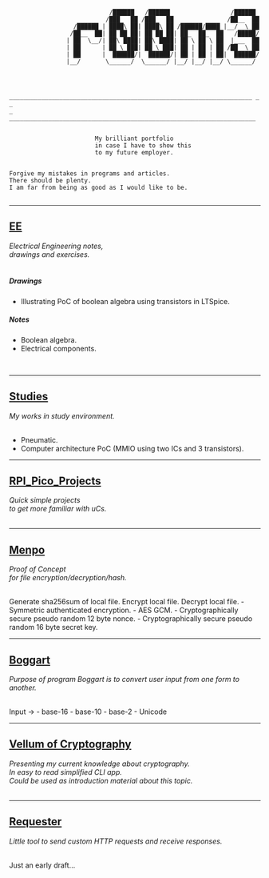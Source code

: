 ```



                            /██████   /██████                 /██████
                           /███_  ██ /███_  ██               /██__  ██
                  /██████ | ████\ ██| ████\ ██ /██████/████ |__/  \ ██
                 /██__  ██| ██ ██ ██| ██ ██ ██| ██_  ██_  ██   /█████/
                | ██  \__/| ██\ ████| ██\ ████| ██ \ ██ \ ██  |___  ██
                | ██      | ██ \ ███| ██ \ ███| ██ | ██ | ██ /██  \ ██
                | ██      |  ██████/|  ██████/| ██ | ██ | ██|  ██████/
                |__/       \______/  \______/ |__/ |__/ |__/ \______/



	____________________________________________________________________ _ _
_ _____________________________________________________________________


						My brilliant portfolio 
						in case I have to show this 
						to my future employer.


Forgive my mistakes in programs and articles. 
There should be plenty.
I am far from being as good as I would like to be.


```

***
## [EE](https://github.com/r00m3/EE)
_Electrical Engineering notes,\
drawings and exercises._
<br/>
<br/>

##### Drawings
- Illustrating PoC of boolean algebra
using transistors in LTSpice.
##### Notes
- Boolean algebra.
- Electrical components.

<br/>

***
## [Studies](https://github.com/r00m3/Studies)
_My works in study environment._
<br/>
<br/>

- Pneumatic.
- Computer architecture PoC
  (MMIO using two ICs and 3 transistors).

***
## [RPI_Pico_Projects](https://github.com/r00m3/RPI_Pico_Projects)
_Quick simple projects\
to get more familiar with uCs._
<br/>
<br/>

***
## [Menpo](https://github.com/r00m3/Menpo)
_Proof of Concept\
for file encryption/decryption/hash._
<br/>
<br/>

Generate sha256sum of local file.
Encrypt local file.
Decrypt local file.
	- Symmetric authenticated encryption.
	- AES GCM.
	- Cryptographically secure pseudo random 12 byte nonce.
	- Cryptographically secure pseudo random 16 byte secret key.

***
## [Boggart](https://github.com/r00m3/Boggart)
_Purpose of program Boggart is to convert user input
from one form to another._
<br/>
<br/>

Input ->
	- base-16
	- base-10
	- base-2
	- Unicode

***
## [Vellum of Cryptography](https://github.com/r00m3/Vellum_of_Cryptography)
_Presenting my current knowledge about cryptography.\
In easy to read simplified CLI app.\
Could be used as introduction material about this topic._
<br/>
<br/>

***
## [Requester](https://github.com/r00m3/Requester)
_Little tool to send custom HTTP requests
and receive responses._
<br/>
<br/>

Just an early draft...

